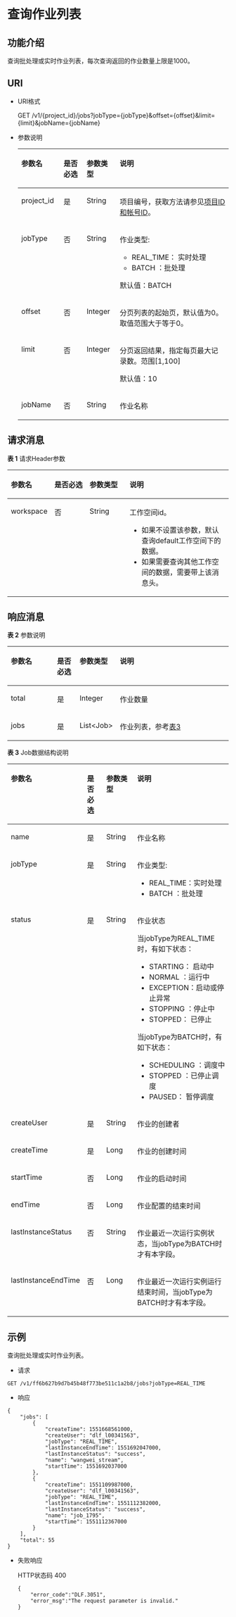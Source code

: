 # 查询作业列表<a name="dgc_02_0086"></a>

## 功能介绍<a name="zh-cn_topic_0181281338_section1738101810182"></a>

查询批处理或实时作业列表，每次查询返回的作业数量上限是1000。

## URI<a name="zh-cn_topic_0181281338_section7934966101819"></a>

-   URI格式

    GET /v1/\{project\_id\}/jobs?jobType=\{jobType\}&offset=\{offset\}&limit=\{limit\}&jobName=\{jobName\}


-   参数说明

    <a name="zh-cn_topic_0181281338_zh-cn_topic_0093082049_table46023801181358"></a>
    <table><thead align="left"><tr id="zh-cn_topic_0181281338_zh-cn_topic_0093082049_row26974916181358"><th class="cellrowborder" valign="top" width="20.05%" id="mcps1.1.5.1.1"><p id="zh-cn_topic_0181281338_zh-cn_topic_0093082049_p37484572181358"><a name="zh-cn_topic_0181281338_zh-cn_topic_0093082049_p37484572181358"></a><a name="zh-cn_topic_0181281338_zh-cn_topic_0093082049_p37484572181358"></a>参数名</p>
    </th>
    <th class="cellrowborder" valign="top" width="10.91%" id="mcps1.1.5.1.2"><p id="zh-cn_topic_0181281338_zh-cn_topic_0093082049_p16351468181358"><a name="zh-cn_topic_0181281338_zh-cn_topic_0093082049_p16351468181358"></a><a name="zh-cn_topic_0181281338_zh-cn_topic_0093082049_p16351468181358"></a>是否必选</p>
    </th>
    <th class="cellrowborder" valign="top" width="15.740000000000002%" id="mcps1.1.5.1.3"><p id="zh-cn_topic_0181281338_zh-cn_topic_0093082049_p49400541181358"><a name="zh-cn_topic_0181281338_zh-cn_topic_0093082049_p49400541181358"></a><a name="zh-cn_topic_0181281338_zh-cn_topic_0093082049_p49400541181358"></a>参数类型</p>
    </th>
    <th class="cellrowborder" valign="top" width="53.300000000000004%" id="mcps1.1.5.1.4"><p id="zh-cn_topic_0181281338_zh-cn_topic_0093082049_p42020886181358"><a name="zh-cn_topic_0181281338_zh-cn_topic_0093082049_p42020886181358"></a><a name="zh-cn_topic_0181281338_zh-cn_topic_0093082049_p42020886181358"></a>说明</p>
    </th>
    </tr>
    </thead>
    <tbody><tr id="zh-cn_topic_0181281338_zh-cn_topic_0093082049_row48248640181358"><td class="cellrowborder" valign="top" width="20.05%" headers="mcps1.1.5.1.1 "><p id="zh-cn_topic_0181281338_zh-cn_topic_0093082049_p15825795181358"><a name="zh-cn_topic_0181281338_zh-cn_topic_0093082049_p15825795181358"></a><a name="zh-cn_topic_0181281338_zh-cn_topic_0093082049_p15825795181358"></a>project_id</p>
    </td>
    <td class="cellrowborder" valign="top" width="10.91%" headers="mcps1.1.5.1.2 "><p id="zh-cn_topic_0181281338_zh-cn_topic_0093082049_p6820998181358"><a name="zh-cn_topic_0181281338_zh-cn_topic_0093082049_p6820998181358"></a><a name="zh-cn_topic_0181281338_zh-cn_topic_0093082049_p6820998181358"></a>是</p>
    </td>
    <td class="cellrowborder" valign="top" width="15.740000000000002%" headers="mcps1.1.5.1.3 "><p id="zh-cn_topic_0181281338_zh-cn_topic_0093082049_p15629937181358"><a name="zh-cn_topic_0181281338_zh-cn_topic_0093082049_p15629937181358"></a><a name="zh-cn_topic_0181281338_zh-cn_topic_0093082049_p15629937181358"></a>String</p>
    </td>
    <td class="cellrowborder" valign="top" width="53.300000000000004%" headers="mcps1.1.5.1.4 "><p id="zh-cn_topic_0181281338_p8672138175612"><a name="zh-cn_topic_0181281338_p8672138175612"></a><a name="zh-cn_topic_0181281338_p8672138175612"></a>项目编号，获取方法请参见<a href="项目ID和帐号ID.md">项目ID和帐号ID</a>。</p>
    </td>
    </tr>
    <tr id="zh-cn_topic_0181281338_row1692125192313"><td class="cellrowborder" valign="top" width="20.05%" headers="mcps1.1.5.1.1 "><p id="zh-cn_topic_0181281338_p199210512316"><a name="zh-cn_topic_0181281338_p199210512316"></a><a name="zh-cn_topic_0181281338_p199210512316"></a>jobType</p>
    </td>
    <td class="cellrowborder" valign="top" width="10.91%" headers="mcps1.1.5.1.2 "><p id="zh-cn_topic_0181281338_p149295172316"><a name="zh-cn_topic_0181281338_p149295172316"></a><a name="zh-cn_topic_0181281338_p149295172316"></a>否</p>
    </td>
    <td class="cellrowborder" valign="top" width="15.740000000000002%" headers="mcps1.1.5.1.3 "><p id="zh-cn_topic_0181281338_p129245172319"><a name="zh-cn_topic_0181281338_p129245172319"></a><a name="zh-cn_topic_0181281338_p129245172319"></a>String</p>
    </td>
    <td class="cellrowborder" valign="top" width="53.300000000000004%" headers="mcps1.1.5.1.4 "><p id="zh-cn_topic_0181281338_p23913424185"><a name="zh-cn_topic_0181281338_p23913424185"></a><a name="zh-cn_topic_0181281338_p23913424185"></a>作业类型:</p>
    <a name="zh-cn_topic_0181281338_ul146772016151911"></a><a name="zh-cn_topic_0181281338_ul146772016151911"></a><ul id="zh-cn_topic_0181281338_ul146772016151911"><li>REAL_TIME： 实时处理</li><li>BATCH ：批处理</li></ul>
    <p id="zh-cn_topic_0181281338_p84523311379"><a name="zh-cn_topic_0181281338_p84523311379"></a><a name="zh-cn_topic_0181281338_p84523311379"></a>默认值：BATCH</p>
    </td>
    </tr>
    <tr id="zh-cn_topic_0181281338_row108133683113"><td class="cellrowborder" valign="top" width="20.05%" headers="mcps1.1.5.1.1 "><p id="zh-cn_topic_0181281338_p790713571784"><a name="zh-cn_topic_0181281338_p790713571784"></a><a name="zh-cn_topic_0181281338_p790713571784"></a>offset</p>
    </td>
    <td class="cellrowborder" valign="top" width="10.91%" headers="mcps1.1.5.1.2 "><p id="zh-cn_topic_0181281338_p39074571815"><a name="zh-cn_topic_0181281338_p39074571815"></a><a name="zh-cn_topic_0181281338_p39074571815"></a>否</p>
    </td>
    <td class="cellrowborder" valign="top" width="15.740000000000002%" headers="mcps1.1.5.1.3 "><p id="zh-cn_topic_0181281338_p17907957589"><a name="zh-cn_topic_0181281338_p17907957589"></a><a name="zh-cn_topic_0181281338_p17907957589"></a>Integer</p>
    </td>
    <td class="cellrowborder" valign="top" width="53.300000000000004%" headers="mcps1.1.5.1.4 "><p id="zh-cn_topic_0181281338_p1611914378613"><a name="zh-cn_topic_0181281338_p1611914378613"></a><a name="zh-cn_topic_0181281338_p1611914378613"></a>分页列表的起始页，默认值为0。取值范围大于等于0。</p>
    </td>
    </tr>
    <tr id="zh-cn_topic_0181281338_row129110043418"><td class="cellrowborder" valign="top" width="20.05%" headers="mcps1.1.5.1.1 "><p id="zh-cn_topic_0181281338_p1590718571784"><a name="zh-cn_topic_0181281338_p1590718571784"></a><a name="zh-cn_topic_0181281338_p1590718571784"></a>limit</p>
    </td>
    <td class="cellrowborder" valign="top" width="10.91%" headers="mcps1.1.5.1.2 "><p id="zh-cn_topic_0181281338_p2907175712810"><a name="zh-cn_topic_0181281338_p2907175712810"></a><a name="zh-cn_topic_0181281338_p2907175712810"></a>否</p>
    </td>
    <td class="cellrowborder" valign="top" width="15.740000000000002%" headers="mcps1.1.5.1.3 "><p id="zh-cn_topic_0181281338_p390716571813"><a name="zh-cn_topic_0181281338_p390716571813"></a><a name="zh-cn_topic_0181281338_p390716571813"></a>Integer</p>
    </td>
    <td class="cellrowborder" valign="top" width="53.300000000000004%" headers="mcps1.1.5.1.4 "><p id="zh-cn_topic_0181281338_p13217857560"><a name="zh-cn_topic_0181281338_p13217857560"></a><a name="zh-cn_topic_0181281338_p13217857560"></a>分页返回结果，指定每页最大记录数。范围[1,100]</p>
    <p id="zh-cn_topic_0181281338_p190711571810"><a name="zh-cn_topic_0181281338_p190711571810"></a><a name="zh-cn_topic_0181281338_p190711571810"></a>默认值：10</p>
    </td>
    </tr>
    <tr id="zh-cn_topic_0181281338_row1533184185412"><td class="cellrowborder" valign="top" width="20.05%" headers="mcps1.1.5.1.1 "><p id="zh-cn_topic_0181281338_p143484185414"><a name="zh-cn_topic_0181281338_p143484185414"></a><a name="zh-cn_topic_0181281338_p143484185414"></a>jobName</p>
    </td>
    <td class="cellrowborder" valign="top" width="10.91%" headers="mcps1.1.5.1.2 "><p id="zh-cn_topic_0181281338_p234104155416"><a name="zh-cn_topic_0181281338_p234104155416"></a><a name="zh-cn_topic_0181281338_p234104155416"></a>否</p>
    </td>
    <td class="cellrowborder" valign="top" width="15.740000000000002%" headers="mcps1.1.5.1.3 "><p id="zh-cn_topic_0181281338_p18342465411"><a name="zh-cn_topic_0181281338_p18342465411"></a><a name="zh-cn_topic_0181281338_p18342465411"></a>String</p>
    </td>
    <td class="cellrowborder" valign="top" width="53.300000000000004%" headers="mcps1.1.5.1.4 "><p id="zh-cn_topic_0181281338_p03410445417"><a name="zh-cn_topic_0181281338_p03410445417"></a><a name="zh-cn_topic_0181281338_p03410445417"></a>作业名称</p>
    </td>
    </tr>
    </tbody>
    </table>


## 请求消息<a name="zh-cn_topic_0181281338_section5571134133610"></a>

**表 1**  请求Header参数

<a name="zh-cn_topic_0181281338_table25071810112414"></a>
<table><thead align="left"><tr id="zh-cn_topic_0181281338_zh-cn_topic_0181281363_row3746915131710"><th class="cellrowborder" valign="top" width="15.010000000000002%" id="mcps1.2.5.1.1"><p id="zh-cn_topic_0181281338_zh-cn_topic_0181281363_p131491731112013"><a name="zh-cn_topic_0181281338_zh-cn_topic_0181281363_p131491731112013"></a><a name="zh-cn_topic_0181281338_zh-cn_topic_0181281363_p131491731112013"></a>参数名</p>
</th>
<th class="cellrowborder" valign="top" width="16.93%" id="mcps1.2.5.1.2"><p id="zh-cn_topic_0181281338_zh-cn_topic_0181281363_p3149113112204"><a name="zh-cn_topic_0181281338_zh-cn_topic_0181281363_p3149113112204"></a><a name="zh-cn_topic_0181281338_zh-cn_topic_0181281363_p3149113112204"></a>是否必选</p>
</th>
<th class="cellrowborder" valign="top" width="18.73%" id="mcps1.2.5.1.3"><p id="zh-cn_topic_0181281338_zh-cn_topic_0181281363_p13149173119204"><a name="zh-cn_topic_0181281338_zh-cn_topic_0181281363_p13149173119204"></a><a name="zh-cn_topic_0181281338_zh-cn_topic_0181281363_p13149173119204"></a>参数类型</p>
</th>
<th class="cellrowborder" valign="top" width="49.33%" id="mcps1.2.5.1.4"><p id="zh-cn_topic_0181281338_zh-cn_topic_0181281363_p11149331122017"><a name="zh-cn_topic_0181281338_zh-cn_topic_0181281363_p11149331122017"></a><a name="zh-cn_topic_0181281338_zh-cn_topic_0181281363_p11149331122017"></a>说明</p>
</th>
</tr>
</thead>
<tbody><tr id="zh-cn_topic_0181281338_zh-cn_topic_0181281363_row174620159179"><td class="cellrowborder" valign="top" width="15.010000000000002%" headers="mcps1.2.5.1.1 "><p id="zh-cn_topic_0181281338_zh-cn_topic_0181281363_p1150183116205"><a name="zh-cn_topic_0181281338_zh-cn_topic_0181281363_p1150183116205"></a><a name="zh-cn_topic_0181281338_zh-cn_topic_0181281363_p1150183116205"></a>workspace</p>
</td>
<td class="cellrowborder" valign="top" width="16.93%" headers="mcps1.2.5.1.2 "><p id="zh-cn_topic_0181281338_zh-cn_topic_0181281363_p4150531152016"><a name="zh-cn_topic_0181281338_zh-cn_topic_0181281363_p4150531152016"></a><a name="zh-cn_topic_0181281338_zh-cn_topic_0181281363_p4150531152016"></a>否</p>
</td>
<td class="cellrowborder" valign="top" width="18.73%" headers="mcps1.2.5.1.3 "><p id="zh-cn_topic_0181281338_zh-cn_topic_0181281363_p181505317209"><a name="zh-cn_topic_0181281338_zh-cn_topic_0181281363_p181505317209"></a><a name="zh-cn_topic_0181281338_zh-cn_topic_0181281363_p181505317209"></a>String</p>
</td>
<td class="cellrowborder" valign="top" width="49.33%" headers="mcps1.2.5.1.4 "><p id="zh-cn_topic_0181281338_zh-cn_topic_0181281363_p169341251122511"><a name="zh-cn_topic_0181281338_zh-cn_topic_0181281363_p169341251122511"></a><a name="zh-cn_topic_0181281338_zh-cn_topic_0181281363_p169341251122511"></a>工作空间id。</p>
<a name="zh-cn_topic_0181281338_zh-cn_topic_0181281363_ul776685742514"></a><a name="zh-cn_topic_0181281338_zh-cn_topic_0181281363_ul776685742514"></a><ul id="zh-cn_topic_0181281338_zh-cn_topic_0181281363_ul776685742514"><li>如果不设置该参数，默认查询default工作空间下的数据。</li><li>如果需要查询其他工作空间的数据，需要带上该消息头。</li></ul>
</td>
</tr>
</tbody>
</table>

## 响应消息<a name="zh-cn_topic_0181281338_section17656611145018"></a>

**表 2**  参数说明

<a name="zh-cn_topic_0181281338_table19656151112506"></a>
<table><thead align="left"><tr id="zh-cn_topic_0181281338_row1965718115501"><th class="cellrowborder" valign="top" width="21.51%" id="mcps1.2.5.1.1"><p id="zh-cn_topic_0181281338_p17659111205011"><a name="zh-cn_topic_0181281338_p17659111205011"></a><a name="zh-cn_topic_0181281338_p17659111205011"></a>参数名</p>
</th>
<th class="cellrowborder" valign="top" width="10.33%" id="mcps1.2.5.1.2"><p id="zh-cn_topic_0181281338_p565991111500"><a name="zh-cn_topic_0181281338_p565991111500"></a><a name="zh-cn_topic_0181281338_p565991111500"></a>是否必选</p>
</th>
<th class="cellrowborder" valign="top" width="15.190000000000001%" id="mcps1.2.5.1.3"><p id="zh-cn_topic_0181281338_p565913119501"><a name="zh-cn_topic_0181281338_p565913119501"></a><a name="zh-cn_topic_0181281338_p565913119501"></a>参数类型</p>
</th>
<th class="cellrowborder" valign="top" width="52.96999999999999%" id="mcps1.2.5.1.4"><p id="zh-cn_topic_0181281338_p865911125012"><a name="zh-cn_topic_0181281338_p865911125012"></a><a name="zh-cn_topic_0181281338_p865911125012"></a>说明</p>
</th>
</tr>
</thead>
<tbody><tr id="zh-cn_topic_0181281338_row18287105520520"><td class="cellrowborder" valign="top" width="21.51%" headers="mcps1.2.5.1.1 "><p id="zh-cn_topic_0181281338_p628745514521"><a name="zh-cn_topic_0181281338_p628745514521"></a><a name="zh-cn_topic_0181281338_p628745514521"></a>total</p>
</td>
<td class="cellrowborder" valign="top" width="10.33%" headers="mcps1.2.5.1.2 "><p id="zh-cn_topic_0181281338_p928710559523"><a name="zh-cn_topic_0181281338_p928710559523"></a><a name="zh-cn_topic_0181281338_p928710559523"></a>是</p>
</td>
<td class="cellrowborder" valign="top" width="15.190000000000001%" headers="mcps1.2.5.1.3 "><p id="zh-cn_topic_0181281338_p1228755515211"><a name="zh-cn_topic_0181281338_p1228755515211"></a><a name="zh-cn_topic_0181281338_p1228755515211"></a>Integer</p>
</td>
<td class="cellrowborder" valign="top" width="52.96999999999999%" headers="mcps1.2.5.1.4 "><p id="zh-cn_topic_0181281338_p15288125555214"><a name="zh-cn_topic_0181281338_p15288125555214"></a><a name="zh-cn_topic_0181281338_p15288125555214"></a>作业数量</p>
</td>
</tr>
<tr id="zh-cn_topic_0181281338_row892530194114"><td class="cellrowborder" valign="top" width="21.51%" headers="mcps1.2.5.1.1 "><p id="zh-cn_topic_0181281338_p1292516018415"><a name="zh-cn_topic_0181281338_p1292516018415"></a><a name="zh-cn_topic_0181281338_p1292516018415"></a>jobs</p>
</td>
<td class="cellrowborder" valign="top" width="10.33%" headers="mcps1.2.5.1.2 "><p id="zh-cn_topic_0181281338_p2925180114118"><a name="zh-cn_topic_0181281338_p2925180114118"></a><a name="zh-cn_topic_0181281338_p2925180114118"></a>是</p>
</td>
<td class="cellrowborder" valign="top" width="15.190000000000001%" headers="mcps1.2.5.1.3 "><p id="zh-cn_topic_0181281338_p7925190164111"><a name="zh-cn_topic_0181281338_p7925190164111"></a><a name="zh-cn_topic_0181281338_p7925190164111"></a>List&lt;Job&gt;</p>
</td>
<td class="cellrowborder" valign="top" width="52.96999999999999%" headers="mcps1.2.5.1.4 "><p id="zh-cn_topic_0181281338_p6925170134118"><a name="zh-cn_topic_0181281338_p6925170134118"></a><a name="zh-cn_topic_0181281338_p6925170134118"></a>作业列表，参考<a href="#zh-cn_topic_0181281338_table7546519115018">表3</a></p>
</td>
</tr>
</tbody>
</table>

**表 3**  Job数据结构说明

<a name="zh-cn_topic_0181281338_table7546519115018"></a>
<table><thead align="left"><tr id="zh-cn_topic_0181281338_row14548819165015"><th class="cellrowborder" valign="top" width="21.51%" id="mcps1.2.5.1.1"><p id="zh-cn_topic_0181281338_p25481119155014"><a name="zh-cn_topic_0181281338_p25481119155014"></a><a name="zh-cn_topic_0181281338_p25481119155014"></a>参数名</p>
</th>
<th class="cellrowborder" valign="top" width="10.45%" id="mcps1.2.5.1.2"><p id="zh-cn_topic_0181281338_p115491919165016"><a name="zh-cn_topic_0181281338_p115491919165016"></a><a name="zh-cn_topic_0181281338_p115491919165016"></a>是否必选</p>
</th>
<th class="cellrowborder" valign="top" width="15.43%" id="mcps1.2.5.1.3"><p id="zh-cn_topic_0181281338_p255041925014"><a name="zh-cn_topic_0181281338_p255041925014"></a><a name="zh-cn_topic_0181281338_p255041925014"></a>参数类型</p>
</th>
<th class="cellrowborder" valign="top" width="52.61%" id="mcps1.2.5.1.4"><p id="zh-cn_topic_0181281338_p255011916509"><a name="zh-cn_topic_0181281338_p255011916509"></a><a name="zh-cn_topic_0181281338_p255011916509"></a>说明</p>
</th>
</tr>
</thead>
<tbody><tr id="zh-cn_topic_0181281338_row18550101910502"><td class="cellrowborder" valign="top" width="21.51%" headers="mcps1.2.5.1.1 "><p id="zh-cn_topic_0181281338_p755151945010"><a name="zh-cn_topic_0181281338_p755151945010"></a><a name="zh-cn_topic_0181281338_p755151945010"></a>name</p>
</td>
<td class="cellrowborder" valign="top" width="10.45%" headers="mcps1.2.5.1.2 "><p id="zh-cn_topic_0181281338_p115520194507"><a name="zh-cn_topic_0181281338_p115520194507"></a><a name="zh-cn_topic_0181281338_p115520194507"></a>是</p>
</td>
<td class="cellrowborder" valign="top" width="15.43%" headers="mcps1.2.5.1.3 "><p id="zh-cn_topic_0181281338_p17553131935012"><a name="zh-cn_topic_0181281338_p17553131935012"></a><a name="zh-cn_topic_0181281338_p17553131935012"></a>String</p>
</td>
<td class="cellrowborder" valign="top" width="52.61%" headers="mcps1.2.5.1.4 "><p id="zh-cn_topic_0181281338_p15553161913501"><a name="zh-cn_topic_0181281338_p15553161913501"></a><a name="zh-cn_topic_0181281338_p15553161913501"></a>作业名称</p>
</td>
</tr>
<tr id="zh-cn_topic_0181281338_row273531513436"><td class="cellrowborder" valign="top" width="21.51%" headers="mcps1.2.5.1.1 "><p id="zh-cn_topic_0181281338_p1073591584317"><a name="zh-cn_topic_0181281338_p1073591584317"></a><a name="zh-cn_topic_0181281338_p1073591584317"></a>jobType</p>
</td>
<td class="cellrowborder" valign="top" width="10.45%" headers="mcps1.2.5.1.2 "><p id="zh-cn_topic_0181281338_p2735171594316"><a name="zh-cn_topic_0181281338_p2735171594316"></a><a name="zh-cn_topic_0181281338_p2735171594316"></a>是</p>
</td>
<td class="cellrowborder" valign="top" width="15.43%" headers="mcps1.2.5.1.3 "><p id="zh-cn_topic_0181281338_p1473511151434"><a name="zh-cn_topic_0181281338_p1473511151434"></a><a name="zh-cn_topic_0181281338_p1473511151434"></a>String</p>
</td>
<td class="cellrowborder" valign="top" width="52.61%" headers="mcps1.2.5.1.4 "><p id="zh-cn_topic_0181281338_p13890935134315"><a name="zh-cn_topic_0181281338_p13890935134315"></a><a name="zh-cn_topic_0181281338_p13890935134315"></a>作业类型:</p>
<a name="zh-cn_topic_0181281338_ul1889033517436"></a><a name="zh-cn_topic_0181281338_ul1889033517436"></a><ul id="zh-cn_topic_0181281338_ul1889033517436"><li>REAL_TIME：实时处理</li><li>BATCH ：批处理</li></ul>
</td>
</tr>
<tr id="zh-cn_topic_0181281338_row16834131433820"><td class="cellrowborder" valign="top" width="21.51%" headers="mcps1.2.5.1.1 "><p id="zh-cn_topic_0181281338_p283412149389"><a name="zh-cn_topic_0181281338_p283412149389"></a><a name="zh-cn_topic_0181281338_p283412149389"></a>status</p>
</td>
<td class="cellrowborder" valign="top" width="10.45%" headers="mcps1.2.5.1.2 "><p id="zh-cn_topic_0181281338_p15834214143819"><a name="zh-cn_topic_0181281338_p15834214143819"></a><a name="zh-cn_topic_0181281338_p15834214143819"></a>是</p>
</td>
<td class="cellrowborder" valign="top" width="15.43%" headers="mcps1.2.5.1.3 "><p id="zh-cn_topic_0181281338_p14834141416382"><a name="zh-cn_topic_0181281338_p14834141416382"></a><a name="zh-cn_topic_0181281338_p14834141416382"></a>String</p>
</td>
<td class="cellrowborder" valign="top" width="52.61%" headers="mcps1.2.5.1.4 "><p id="zh-cn_topic_0181281338_p48344144385"><a name="zh-cn_topic_0181281338_p48344144385"></a><a name="zh-cn_topic_0181281338_p48344144385"></a>作业状态</p>
<p id="zh-cn_topic_0181281338_p658753013916"><a name="zh-cn_topic_0181281338_p658753013916"></a><a name="zh-cn_topic_0181281338_p658753013916"></a>当jobType为REAL_TIME时，有如下状态：</p>
<a name="zh-cn_topic_0181281338_ul6772143154419"></a><a name="zh-cn_topic_0181281338_ul6772143154419"></a><ul id="zh-cn_topic_0181281338_ul6772143154419"><li>STARTING： 启动中</li><li>NORMAL ：运行中</li><li>EXCEPTION：启动或停止异常</li><li>STOPPING ：停止中</li><li>STOPPED： 已停止</li></ul>
<p id="zh-cn_topic_0181281338_p6703138144613"><a name="zh-cn_topic_0181281338_p6703138144613"></a><a name="zh-cn_topic_0181281338_p6703138144613"></a>当jobType为BATCH时，有如下状态：</p>
<a name="zh-cn_topic_0181281338_ul1460816153177"></a><a name="zh-cn_topic_0181281338_ul1460816153177"></a><ul id="zh-cn_topic_0181281338_ul1460816153177"><li>SCHEDULING ：调度中</li><li>STOPPED ：已停止调度</li><li>PAUSED： 暂停调度</li></ul>
</td>
</tr>
<tr id="zh-cn_topic_0181281338_row1023031917315"><td class="cellrowborder" valign="top" width="21.51%" headers="mcps1.2.5.1.1 "><p id="zh-cn_topic_0181281338_p20231121915318"><a name="zh-cn_topic_0181281338_p20231121915318"></a><a name="zh-cn_topic_0181281338_p20231121915318"></a>createUser</p>
</td>
<td class="cellrowborder" valign="top" width="10.45%" headers="mcps1.2.5.1.2 "><p id="zh-cn_topic_0181281338_p2023161918318"><a name="zh-cn_topic_0181281338_p2023161918318"></a><a name="zh-cn_topic_0181281338_p2023161918318"></a>是</p>
</td>
<td class="cellrowborder" valign="top" width="15.43%" headers="mcps1.2.5.1.3 "><p id="zh-cn_topic_0181281338_p123113191436"><a name="zh-cn_topic_0181281338_p123113191436"></a><a name="zh-cn_topic_0181281338_p123113191436"></a>String</p>
</td>
<td class="cellrowborder" valign="top" width="52.61%" headers="mcps1.2.5.1.4 "><p id="zh-cn_topic_0181281338_p14231171913311"><a name="zh-cn_topic_0181281338_p14231171913311"></a><a name="zh-cn_topic_0181281338_p14231171913311"></a>作业的创建者</p>
</td>
</tr>
<tr id="zh-cn_topic_0181281338_row47301740733"><td class="cellrowborder" valign="top" width="21.51%" headers="mcps1.2.5.1.1 "><p id="zh-cn_topic_0181281338_p873004012310"><a name="zh-cn_topic_0181281338_p873004012310"></a><a name="zh-cn_topic_0181281338_p873004012310"></a>createTime</p>
</td>
<td class="cellrowborder" valign="top" width="10.45%" headers="mcps1.2.5.1.2 "><p id="zh-cn_topic_0181281338_p37301040530"><a name="zh-cn_topic_0181281338_p37301040530"></a><a name="zh-cn_topic_0181281338_p37301040530"></a>是</p>
</td>
<td class="cellrowborder" valign="top" width="15.43%" headers="mcps1.2.5.1.3 "><p id="zh-cn_topic_0181281338_p07301640938"><a name="zh-cn_topic_0181281338_p07301640938"></a><a name="zh-cn_topic_0181281338_p07301640938"></a>Long</p>
</td>
<td class="cellrowborder" valign="top" width="52.61%" headers="mcps1.2.5.1.4 "><p id="zh-cn_topic_0181281338_p1173034012310"><a name="zh-cn_topic_0181281338_p1173034012310"></a><a name="zh-cn_topic_0181281338_p1173034012310"></a>作业的创建时间</p>
</td>
</tr>
<tr id="zh-cn_topic_0181281338_row88045531632"><td class="cellrowborder" valign="top" width="21.51%" headers="mcps1.2.5.1.1 "><p id="zh-cn_topic_0181281338_p158049534315"><a name="zh-cn_topic_0181281338_p158049534315"></a><a name="zh-cn_topic_0181281338_p158049534315"></a>startTime</p>
</td>
<td class="cellrowborder" valign="top" width="10.45%" headers="mcps1.2.5.1.2 "><p id="zh-cn_topic_0181281338_p280416539313"><a name="zh-cn_topic_0181281338_p280416539313"></a><a name="zh-cn_topic_0181281338_p280416539313"></a>否</p>
</td>
<td class="cellrowborder" valign="top" width="15.43%" headers="mcps1.2.5.1.3 "><p id="zh-cn_topic_0181281338_p9804165311313"><a name="zh-cn_topic_0181281338_p9804165311313"></a><a name="zh-cn_topic_0181281338_p9804165311313"></a>Long</p>
</td>
<td class="cellrowborder" valign="top" width="52.61%" headers="mcps1.2.5.1.4 "><p id="zh-cn_topic_0181281338_p88048531534"><a name="zh-cn_topic_0181281338_p88048531534"></a><a name="zh-cn_topic_0181281338_p88048531534"></a>作业的启动时间</p>
</td>
</tr>
<tr id="zh-cn_topic_0181281338_row46931705420"><td class="cellrowborder" valign="top" width="21.51%" headers="mcps1.2.5.1.1 "><p id="zh-cn_topic_0181281338_p8694405415"><a name="zh-cn_topic_0181281338_p8694405415"></a><a name="zh-cn_topic_0181281338_p8694405415"></a>endTime</p>
</td>
<td class="cellrowborder" valign="top" width="10.45%" headers="mcps1.2.5.1.2 "><p id="zh-cn_topic_0181281338_p769419019420"><a name="zh-cn_topic_0181281338_p769419019420"></a><a name="zh-cn_topic_0181281338_p769419019420"></a>否</p>
</td>
<td class="cellrowborder" valign="top" width="15.43%" headers="mcps1.2.5.1.3 "><p id="zh-cn_topic_0181281338_p126941506412"><a name="zh-cn_topic_0181281338_p126941506412"></a><a name="zh-cn_topic_0181281338_p126941506412"></a>Long</p>
</td>
<td class="cellrowborder" valign="top" width="52.61%" headers="mcps1.2.5.1.4 "><p id="zh-cn_topic_0181281338_p1486973317513"><a name="zh-cn_topic_0181281338_p1486973317513"></a><a name="zh-cn_topic_0181281338_p1486973317513"></a>作业配置的结束时间</p>
</td>
</tr>
<tr id="zh-cn_topic_0181281338_row36621681648"><td class="cellrowborder" valign="top" width="21.51%" headers="mcps1.2.5.1.1 "><p id="zh-cn_topic_0181281338_p46621883414"><a name="zh-cn_topic_0181281338_p46621883414"></a><a name="zh-cn_topic_0181281338_p46621883414"></a>lastInstanceStatus</p>
</td>
<td class="cellrowborder" valign="top" width="10.45%" headers="mcps1.2.5.1.2 "><p id="zh-cn_topic_0181281338_p66629814410"><a name="zh-cn_topic_0181281338_p66629814410"></a><a name="zh-cn_topic_0181281338_p66629814410"></a>否</p>
</td>
<td class="cellrowborder" valign="top" width="15.43%" headers="mcps1.2.5.1.3 "><p id="zh-cn_topic_0181281338_p17662181146"><a name="zh-cn_topic_0181281338_p17662181146"></a><a name="zh-cn_topic_0181281338_p17662181146"></a>String</p>
</td>
<td class="cellrowborder" valign="top" width="52.61%" headers="mcps1.2.5.1.4 "><p id="zh-cn_topic_0181281338_p571615811194"><a name="zh-cn_topic_0181281338_p571615811194"></a><a name="zh-cn_topic_0181281338_p571615811194"></a>作业最近一次运行实例状态，当jobType为BATCH时才有本字段。</p>
</td>
</tr>
<tr id="zh-cn_topic_0181281338_row1629831612413"><td class="cellrowborder" valign="top" width="21.51%" headers="mcps1.2.5.1.1 "><p id="zh-cn_topic_0181281338_p929814162048"><a name="zh-cn_topic_0181281338_p929814162048"></a><a name="zh-cn_topic_0181281338_p929814162048"></a>lastInstanceEndTime</p>
</td>
<td class="cellrowborder" valign="top" width="10.45%" headers="mcps1.2.5.1.2 "><p id="zh-cn_topic_0181281338_p12135164010141"><a name="zh-cn_topic_0181281338_p12135164010141"></a><a name="zh-cn_topic_0181281338_p12135164010141"></a>否</p>
</td>
<td class="cellrowborder" valign="top" width="15.43%" headers="mcps1.2.5.1.3 "><p id="zh-cn_topic_0181281338_p1113594041411"><a name="zh-cn_topic_0181281338_p1113594041411"></a><a name="zh-cn_topic_0181281338_p1113594041411"></a>Long</p>
</td>
<td class="cellrowborder" valign="top" width="52.61%" headers="mcps1.2.5.1.4 "><p id="zh-cn_topic_0181281338_p13299216240"><a name="zh-cn_topic_0181281338_p13299216240"></a><a name="zh-cn_topic_0181281338_p13299216240"></a>作业最近一次运行实例运行结束时间，当jobType为BATCH时才有本字段。</p>
</td>
</tr>
</tbody>
</table>

## 示例<a name="zh-cn_topic_0181281338_section44081020185315"></a>

查询批处理或实时作业列表。

-   请求

```
GET /v1/ff6b627b9d7b45b48f773be511c1a2b8/jobs?jobType=REAL_TIME
```

-   响应

```
{
    "jobs": [
        {
            "createTime": 1551668561000,
            "createUser": "dlf_l00341563",
            "jobType": "REAL_TIME",
            "lastInstanceEndTime": 1551692047000,
            "lastInstanceStatus": "success",
            "name": "wangwei_stream",
            "startTime": 1551692037000
        },
        {
            "createTime": 1551109987000,
            "createUser": "dlf_l00341563",
            "jobType": "REAL_TIME",
            "lastInstanceEndTime": 1551112382000,
            "lastInstanceStatus": "success",
            "name": "job_1795",
            "startTime": 1551112367000
        }
    ],
    "total": 55
}
```

-   失败响应

    HTTP状态码 400

    ```
    {
        "error_code":"DLF.3051",
        "error_msg":"The request parameter is invalid."
    }
    ```


